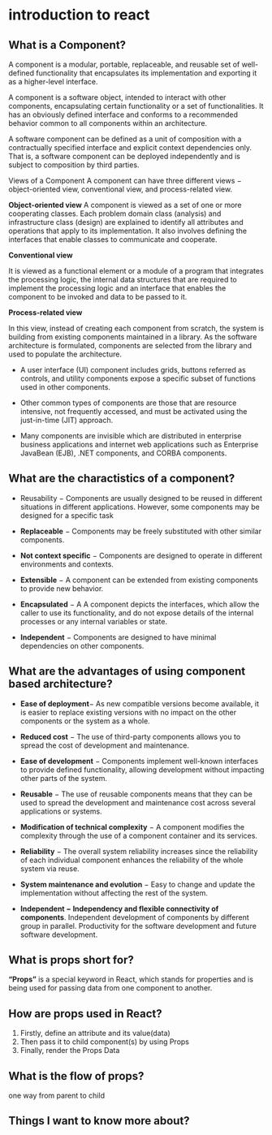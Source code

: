 # introduction to react

## What is a Component?

A component is a modular, portable, replaceable, and reusable set of well-defined functionality that encapsulates its implementation and exporting it as a higher-level interface.

A component is a software object, intended to interact with other components, encapsulating certain functionality or a set of functionalities. It has an obviously defined interface and conforms to a recommended behavior common to all components within an architecture.

A software component can be defined as a unit of composition with a contractually specified interface and explicit context dependencies only. That is, a software component can be deployed independently and is subject to composition by third parties.

Views of a Component
A component can have three different views − object-oriented view, conventional view, and process-related view.

**Object-oriented view**
A component is viewed as a set of one or more cooperating classes. Each problem domain class (analysis) and infrastructure class (design) are explained to identify all attributes and operations that apply to its implementation. It also involves defining the interfaces that enable classes to communicate and cooperate.

**Conventional view**

It is viewed as a functional element or a module of a program that integrates the processing logic, the internal data structures that are required to implement the processing logic and an interface that enables the component to be invoked and data to be passed to it.

**Process-related view**

In this view, instead of creating each component from scratch, the system is building from existing components maintained in a library. As the software architecture is formulated, components are selected from the library and used to populate the architecture.

- A user interface (UI) component includes grids, buttons referred as controls, and utility components expose a specific subset of functions used in other components.

- Other common types of components are those that are resource intensive, not frequently accessed, and must be activated using the just-in-time (JIT) approach.

- Many components are invisible which are distributed in enterprise business applications and internet web applications such as Enterprise JavaBean (EJB), .NET components, and CORBA components.

## What are the charactistics of a component?

- Reusability − Components are usually designed to be reused in different situations in different applications. However, some components may be designed for a specific task

- **Replaceable** − Components may be freely substituted with other similar components.
- **Not context specific** − Components are designed to operate in different environments and contexts.
- **Extensible** − A component can be extended from existing components to provide new behavior.
- **Encapsulated** − A A component depicts the interfaces, which allow the caller to use its functionality, and do not expose details of the internal processes or any internal variables or state.
- **Independent** − Components are designed to have minimal dependencies on other components.

## What are the advantages of using component based architecture?

- **Ease of deployment**− As new compatible versions become available, it is easier to replace existing versions with no impact on the other components or the system as a whole.

- **Reduced cost** − The use of third-party components allows you to spread the cost of development and maintenance.

- **Ease of development** − Components implement well-known interfaces to provide defined functionality, allowing development without impacting other parts of the system.

- **Reusable** − The use of reusable components means that they can be used to spread the development and maintenance cost across several applications or systems.

- **Modification of technical complexity** − A component modifies the complexity through the use of a component container and its services.

- **Reliability** − The overall system reliability increases since the reliability of each individual component enhances the reliability of the whole system via reuse.

- **System maintenance and evolution** − Easy to change and update the implementation without affecting the rest of the system.

- **Independent − Independency and flexible connectivity of components**. Independent development of components by different group in parallel. Productivity for the software development and future software development.

## What is props short for?

**“Props”** is a special keyword in React, which stands for properties and is being used for passing data from one component to another.

## How are props used in React?

1. Firstly, define an attribute and its value(data)
2. Then pass it to child component(s) by using Props
3. Finally, render the Props Data

## What is the flow of props?

one way from parent to child

## Things I want to know more about?
